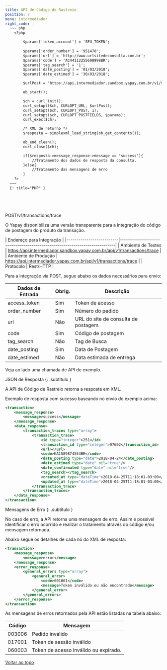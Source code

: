 ```yaml
---
title: API de Código de Rastreio
position: 7
menu: intermediador
right_code: |
  ~~~ php
    <?php

        $params['token_account'] = 'SEU_TOKEN';
        
        $params['order_number'] = '951478';
        $params['url'] = 'http://www.urlsitedeconsulta.com.br';
        $params['code'] = 'AC44112255698998BR';
        $params['tag_search'] = '1';
        $params['date_posting'] = '01/03/2018';
        $params['date_estimed'] = '30/03/2018';

        $urlPost = "https://api.intermediador.sandbox.yapay.com.br/v1/transactions/trace";

        ob_start();

        $ch = curl_init();
        curl_setopt($ch, CURLOPT_URL, $urlPost);
        curl_setopt($ch, CURLOPT_POST, 1);
        curl_setopt($ch, CURLOPT_POSTFIELDS, $params);
        curl_exec($ch);

        /* XML de retorno */ 
        $resposta = simplexml_load_string(ob_get_contents());

        ob_end_clean();
        curl_close($ch);

        if($resposta->message_response->message == "success"){
            //Tratamento dos dados de resposta da consulta.
        }else{
            //Tratamento das mensagens de erro
        }
    ?>
  ~~~
  {: title="PHP" }



---
```


<span class="post">POST</span><span class="beforePost">/v1/transactions/trace</span>


O Yapay disponibiliza uma versão transparente para a integração do código de postagem do produto da transação.

| Endereço para Integração                                                                             |
|--------------------------|---------------------------------------------------------------------------|
| Ambiente de Testes       | https://api.intermediador.sandbox.yapay.com.br/api/v1/transactions/trace  |
| Ambiente de Produção     | https://api.intermediador.yapay.com.br/api/v1/transactions/trace          |
| Protocolo                | Rest/HTTP                                                                 |


Para a integração via <span class="post">POST</span>, segue abaixo os dados necessários para envio:

| Dados de Entrada  |  Obrig.  | Descrição                             |
|-------------------|----------|---------------------------------------|
| access_token      | Sim      | Token de acesso                       |
| order_number      | Sim      | Número do pedido                      |
| url               | Não      | URL do site de consulta de postagem   |
| code              | Sim      | Código de postagem                    |
| tag_search        | Não      | Tag de Busca                          |
| date_posting      | Sim      | Data de Postagem                      |
| date_estimed      | Não      | Data estimada de entrega              |


Veja ao lado uma chamada de API de exemplo.

JSON de Resposta
{: .subtitulo }

A API de Código de Rastreio retorna a resposta em XML.


Exemplo de resposta com sucesso baseando no envio do exemplo acima:

```xml
<transaction>
    <message_response>
        <message>success</message>
    </message_response>
    <data_response>
        <transaction_traces type="array">
            <transaction_trace>
                <id type="integer">251</id>
                <transaction_id type="integer">97602</transaction_id>
                <url></url>
                <code>KA1589874554BR</code>
                <date_posting type="date">2018-04-24</date_posting>
                <date_estimed type="date" nil="true"/>
                <date_confirmated type="date" nil="true"/>
                <tag_search></tag_search>
                <created_at type="dateTime">2018-04-25T11:18:01-03:00</created_at>
                <updated_at type="dateTime">2018-04-25T11:18:01-03:00</updated_at>
            </transaction_trace>
        </transaction_traces>
    </data_response>
</transaction>
```


Mensagens de Erro
{: .subtitulo }

No caso de erro, a API retorna uma mensagem de erro. Assim é possível identificar o erro ocorrido e realizar o tratamento através do código e/ou mensagem retornada.

Abaixo segue os detalhes de cada nó do XML de resposta:


```xml
<transaction>
    <message_response>
        <message>error</message>
    </message_response>
    <error_response>
        <general_errors type="array">
            <general_error>
                <code>001001</code>
                <message>Token inválido ou não encontrado</message>
            </general_error>
        </general_errors>
    </error_response>
</transaction>
```


As mensagens de erros retornados pela API estão listadas na tabela abaixo:

| Código    |  Mensagem                                        |
|-----------|--------------------------------------------------|
| 003006    | Pedido inválido                                  |
| 017001    | Token de sessão inválido                         |
| 060003    | Token de acesso inválido ou expirado.            |



<div class="voltar-ao-topo"><a href="#"><i class="fa fa-arrow-up" aria-hidden="true"></i>Voltar ao topo</a></div>